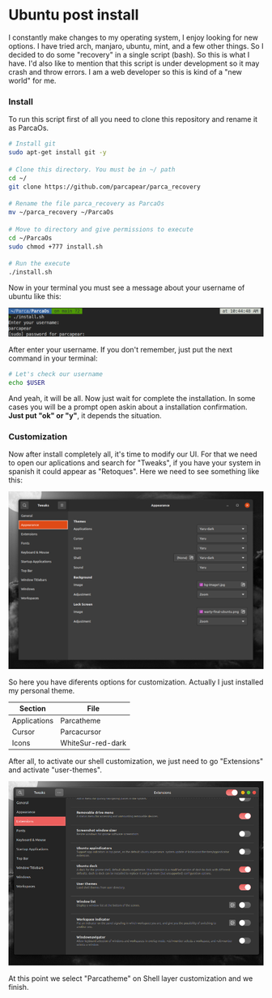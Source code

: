 # Ubuntu post install

I constantly make changes to my operating system, I enjoy looking for new options. I have tried arch, manjaro, ubuntu, mint, and a few other things. So I decided to do some "recovery" in a single script (bash). So this is what I have. I'd also like to mention that this script is under development so it may crash and throw errors. I am a web developer so this is kind of a "new world" for me.

### Install

To run this script first of all you need to clone this repository and rename it as ParcaOs.

```bash
# Install git
sudo apt-get install git -y

# Clone this directory. You must be in ~/ path
cd ~/
git clone https://github.com/parcapear/parca_recovery

# Rename the file parca_recovery as ParcaOs
mv ~/parca_recovery ~/ParcaOs

# Move to directory and give permissions to execute
cd ~/ParcaOs
sudo chmod +777 install.sh

# Run the execute
./install.sh
```

Now in your terminal you must see a message about your username of ubuntu like this:

<img src="./Media/terminal-info.png"></img>

After enter your username. If you don't remember, just put the next command in your terminal:

```bash
# Let's check our username
echo $USER
```

And yeah, it will be all. Now just wait for complete the installation. In some cases you will be a prompt open askin about a installation confirmation. **Just put "ok" or "y"**, it depends the situation.

### Customization

Now after install completely all, it's time to modify our UI. For that we need to open our aplications and search for "Tweaks", if you have your system in spanish it could appear as "Retoques". Here we need to see something like this:

<img src="./Media/gnome-tweaks1.png"></img>

So here you have diferents options for customization. Actually I just installed my personal theme.

| Section      | File              |
| ------------ | ----------------- |
| Applications | Parcatheme        |
| Cursor       | Parcacursor       |
| Icons        | WhiteSur-red-dark |

After all, to activate our shell customization, we just need to go "Extensions" and activate "user-themes".

<img src="./Media/gnome-tweaks3.png"></img>

At this point we select "Parcatheme" on Shell layer customization and we finish.